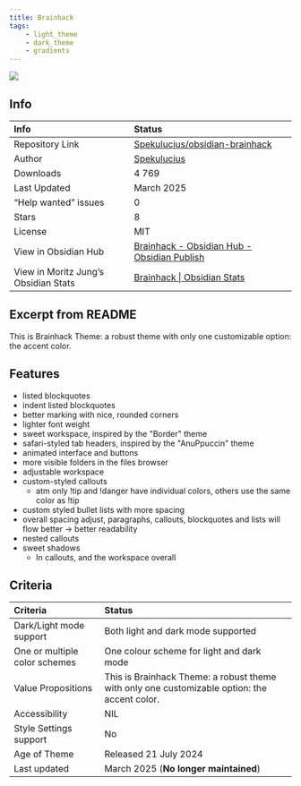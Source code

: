 ```yaml
---
title: Brainhack
tags:
    - light_theme
    - dark_theme
    - gradients
---
```


<img src="https://raw.githubusercontent.com/Spekulucius/obsidian-brainhack/refs/heads/main/images/brainhack-theme.png">

## Info
| Info | Status |
| :--- | :--- |
| Repository Link | [Spekulucius/obsidian-brainhack](https://github.com/Spekulucius/obsidian-brainhack) |
| Author | [Spekulucius](https://github.com/Spekulucius) |
| Downloads | 4 769 |
| Last Updated | March 2025 |
| “Help wanted” issues | 0 |
| Stars | 8 |
| License | MIT |
| View in Obsidian Hub | [Brainhack \- Obsidian Hub \- Obsidian Publish](https://publish.obsidian.md/hub/02+-+Community+Expansions/02.05+All+Community+Expansions/Themes/Brainhack) |
| View in Moritz Jung’s Obsidian Stats | [Brainhack \| Obsidian Stats](https://www.moritzjung.dev/obsidian-stats/themes/brainhack/) |

## Excerpt from README
This is Brainhack Theme: a robust theme with only one customizable option: the accent color.

## Features
- listed blockquotes
- indent listed blockquotes
- better marking with nice, rounded corners
- lighter font weight
- sweet workspace, inspired by the "Border" theme
- safari-styled tab headers, inspired by the "AnuPpuccin" theme
- animated interface and buttons
- more visible folders in the files browser
- adjustable workspace
- custom-styled callouts
    - atm only !tip and !danger have individual colors, others use the same color as !tip
- custom styled bullet lists with more spacing
- overall spacing adjust, paragraphs, callouts, blockquotes and lists will flow better → better readability
- nested callouts
- sweet shadows
    - In callouts, and the workspace overall

## Criteria
| Criteria | Status | 
| :--- | :--- | 
| Dark/Light mode support | Both light and dark mode supported | 
| One or multiple color schemes | One colour scheme for light and dark mode | 
| Value Propositions | This is Brainhack Theme: a robust theme with only one customizable option: the accent color.  |
| Accessibility | NIL | 
| Style Settings support | No | 
| Age of Theme | Released 21 July 2024 | 
| Last updated | March 2025 (**No longer maintained**) | 